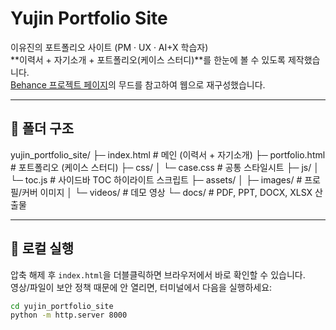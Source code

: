 # Yujin Portfolio Site

이유진의 포트폴리오 사이트 (PM · UX · AI+X 학습자)  
**이력서 + 자기소개 + 포트폴리오(케이스 스터디)**를 한눈에 볼 수 있도록 제작했습니다.  
[Behance 프로젝트 페이지](https://www.behance.net/gallery/222113957/-PM-UX-)의 무드를 참고하여 웹으로 재구성했습니다.

---

## 📂 폴더 구조
yujin_portfolio_site/
├─ index.html # 메인 (이력서 + 자기소개)
├─ portfolio.html # 포트폴리오 (케이스 스터디)
├─ css/
│ └─ case.css # 공통 스타일시트
├─ js/
│ └─ toc.js # 사이드바 TOC 하이라이트 스크립트
├─ assets/
│ ├─ images/ # 프로필/커버 이미지
│ └─ videos/ # 데모 영상
└─ docs/ # PDF, PPT, DOCX, XLSX 산출물


---

## 🚀 로컬 실행
압축 해제 후 `index.html`을 더블클릭하면 브라우저에서 바로 확인할 수 있습니다.  
영상/파일이 보안 정책 때문에 안 열리면, 터미널에서 다음을 실행하세요:

```bash
cd yujin_portfolio_site
python -m http.server 8000

